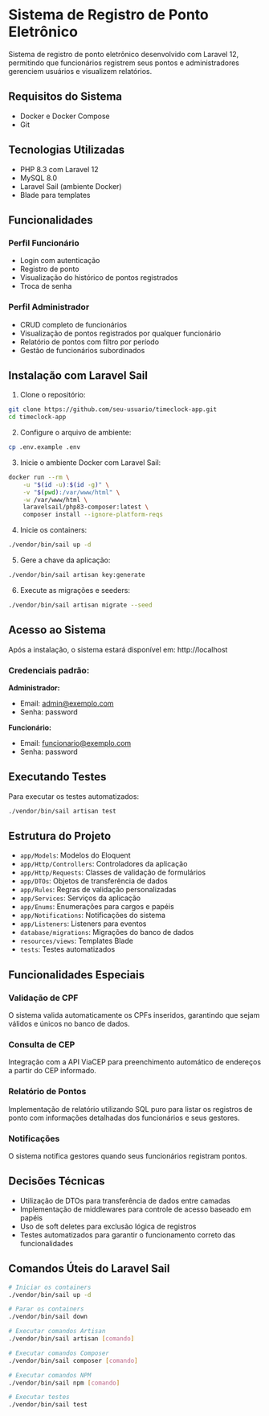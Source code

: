 # Sistema de Registro de Ponto Eletrônico

Sistema de registro de ponto eletrônico desenvolvido com Laravel 12, permitindo que funcionários registrem seus pontos e administradores gerenciem usuários e visualizem relatórios.

## Requisitos do Sistema

- Docker e Docker Compose
- Git

## Tecnologias Utilizadas

- PHP 8.3 com Laravel 12
- MySQL 8.0
- Laravel Sail (ambiente Docker)
- Blade para templates

## Funcionalidades

### Perfil Funcionário
- Login com autenticação
- Registro de ponto
- Visualização do histórico de pontos registrados
- Troca de senha

### Perfil Administrador
- CRUD completo de funcionários
- Visualização de pontos registrados por qualquer funcionário
- Relatório de pontos com filtro por período
- Gestão de funcionários subordinados

## Instalação com Laravel Sail

1. Clone o repositório:
```bash
git clone https://github.com/seu-usuario/timeclock-app.git
cd timeclock-app
```

2. Configure o arquivo de ambiente:
```bash
cp .env.example .env
```

3. Inicie o ambiente Docker com Laravel Sail:
```bash
docker run --rm \
    -u "$(id -u):$(id -g)" \
    -v "$(pwd):/var/www/html" \
    -w /var/www/html \
    laravelsail/php83-composer:latest \
    composer install --ignore-platform-reqs
```

4. Inicie os containers:
```bash
./vendor/bin/sail up -d
```

5. Gere a chave da aplicação:
```bash
./vendor/bin/sail artisan key:generate
```

6. Execute as migrações e seeders:
```bash
./vendor/bin/sail artisan migrate --seed
```

## Acesso ao Sistema

Após a instalação, o sistema estará disponível em: http://localhost

### Credenciais padrão:

**Administrador:**
- Email: admin@exemplo.com
- Senha: password

**Funcionário:**
- Email: funcionario@exemplo.com
- Senha: password

## Executando Testes

Para executar os testes automatizados:

```bash
./vendor/bin/sail artisan test
```

## Estrutura do Projeto

- `app/Models`: Modelos do Eloquent
- `app/Http/Controllers`: Controladores da aplicação
- `app/Http/Requests`: Classes de validação de formulários
- `app/DTOs`: Objetos de transferência de dados
- `app/Rules`: Regras de validação personalizadas
- `app/Services`: Serviços da aplicação
- `app/Enums`: Enumerações para cargos e papéis
- `app/Notifications`: Notificações do sistema
- `app/Listeners`: Listeners para eventos
- `database/migrations`: Migrações do banco de dados
- `resources/views`: Templates Blade
- `tests`: Testes automatizados

## Funcionalidades Especiais

### Validação de CPF
O sistema valida automaticamente os CPFs inseridos, garantindo que sejam válidos e únicos no banco de dados.

### Consulta de CEP
Integração com a API ViaCEP para preenchimento automático de endereços a partir do CEP informado.

### Relatório de Pontos
Implementação de relatório utilizando SQL puro para listar os registros de ponto com informações detalhadas dos funcionários e seus gestores.

### Notificações
O sistema notifica gestores quando seus funcionários registram pontos.

## Decisões Técnicas

- Utilização de DTOs para transferência de dados entre camadas
- Implementação de middlewares para controle de acesso baseado em papéis
- Uso de soft deletes para exclusão lógica de registros
- Testes automatizados para garantir o funcionamento correto das funcionalidades

## Comandos Úteis do Laravel Sail

```bash
# Iniciar os containers
./vendor/bin/sail up -d

# Parar os containers
./vendor/bin/sail down

# Executar comandos Artisan
./vendor/bin/sail artisan [comando]

# Executar comandos Composer
./vendor/bin/sail composer [comando]

# Executar comandos NPM
./vendor/bin/sail npm [comando]

# Executar testes
./vendor/bin/sail test
```
